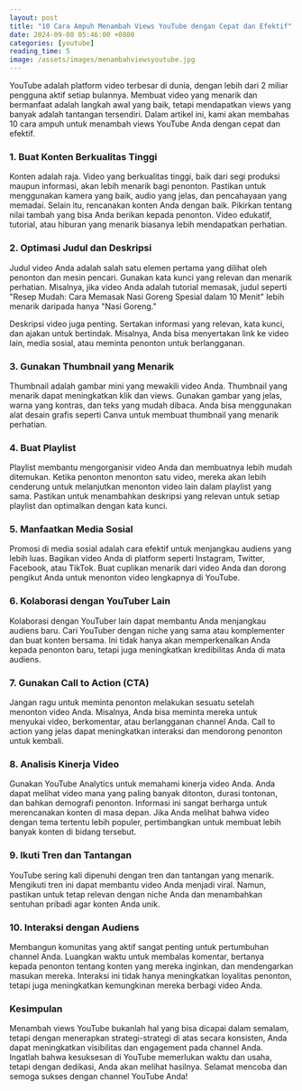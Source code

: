 ```yaml
---
layout: post
title: "10 Cara Ampuh Menambah Views YouTube dengan Cepat dan Efektif"
date: 2024-09-08 05:46:00 +0800
categories: [youtube]
reading_time: 5
image: /assets/images/menambahviewsyoutube.jpg
---
```


YouTube adalah platform video terbesar di dunia, dengan lebih dari 2 miliar pengguna aktif setiap bulannya. Membuat video yang menarik dan bermanfaat adalah langkah awal yang baik, tetapi mendapatkan views yang banyak adalah tantangan tersendiri. Dalam artikel ini, kami akan membahas 10 cara ampuh untuk menambah views YouTube Anda dengan cepat dan efektif.

### 1. Buat Konten Berkualitas Tinggi

Konten adalah raja. Video yang berkualitas tinggi, baik dari segi produksi maupun informasi, akan lebih menarik bagi penonton. Pastikan untuk menggunakan kamera yang baik, audio yang jelas, dan pencahayaan yang memadai. Selain itu, rencanakan konten Anda dengan baik. Pikirkan tentang nilai tambah yang bisa Anda berikan kepada penonton. Video edukatif, tutorial, atau hiburan yang menarik biasanya lebih mendapatkan perhatian.

### 2. Optimasi Judul dan Deskripsi

Judul video Anda adalah salah satu elemen pertama yang dilihat oleh penonton dan mesin pencari. Gunakan kata kunci yang relevan dan menarik perhatian. Misalnya, jika video Anda adalah tutorial memasak, judul seperti "Resep Mudah: Cara Memasak Nasi Goreng Spesial dalam 10 Menit" lebih menarik daripada hanya "Nasi Goreng." 

Deskripsi video juga penting. Sertakan informasi yang relevan, kata kunci, dan ajakan untuk bertindak. Misalnya, Anda bisa menyertakan link ke video lain, media sosial, atau meminta penonton untuk berlangganan.

### 3. Gunakan Thumbnail yang Menarik

Thumbnail adalah gambar mini yang mewakili video Anda. Thumbnail yang menarik dapat meningkatkan klik dan views. Gunakan gambar yang jelas, warna yang kontras, dan teks yang mudah dibaca. Anda bisa menggunakan alat desain grafis seperti Canva untuk membuat thumbnail yang menarik perhatian.

### 4. Buat Playlist

Playlist membantu mengorganisir video Anda dan membuatnya lebih mudah ditemukan. Ketika penonton menonton satu video, mereka akan lebih cenderung untuk melanjutkan menonton video lain dalam playlist yang sama. Pastikan untuk menambahkan deskripsi yang relevan untuk setiap playlist dan optimalkan dengan kata kunci.

### 5. Manfaatkan Media Sosial

Promosi di media sosial adalah cara efektif untuk menjangkau audiens yang lebih luas. Bagikan video Anda di platform seperti Instagram, Twitter, Facebook, atau TikTok. Buat cuplikan menarik dari video Anda dan dorong pengikut Anda untuk menonton video lengkapnya di YouTube.

### 6. Kolaborasi dengan YouTuber Lain

Kolaborasi dengan YouTuber lain dapat membantu Anda menjangkau audiens baru. Cari YouTuber dengan niche yang sama atau komplementer dan buat konten bersama. Ini tidak hanya akan memperkenalkan Anda kepada penonton baru, tetapi juga meningkatkan kredibilitas Anda di mata audiens.

### 7. Gunakan Call to Action (CTA)

Jangan ragu untuk meminta penonton melakukan sesuatu setelah menonton video Anda. Misalnya, Anda bisa meminta mereka untuk menyukai video, berkomentar, atau berlangganan channel Anda. Call to action yang jelas dapat meningkatkan interaksi dan mendorong penonton untuk kembali.

### 8. Analisis Kinerja Video

Gunakan YouTube Analytics untuk memahami kinerja video Anda. Anda dapat melihat video mana yang paling banyak ditonton, durasi tontonan, dan bahkan demografi penonton. Informasi ini sangat berharga untuk merencanakan konten di masa depan. Jika Anda melihat bahwa video dengan tema tertentu lebih populer, pertimbangkan untuk membuat lebih banyak konten di bidang tersebut.

### 9. Ikuti Tren dan Tantangan

YouTube sering kali dipenuhi dengan tren dan tantangan yang menarik. Mengikuti tren ini dapat membantu video Anda menjadi viral. Namun, pastikan untuk tetap relevan dengan niche Anda dan menambahkan sentuhan pribadi agar konten Anda unik.

### 10. Interaksi dengan Audiens

Membangun komunitas yang aktif sangat penting untuk pertumbuhan channel Anda. Luangkan waktu untuk membalas komentar, bertanya kepada penonton tentang konten yang mereka inginkan, dan mendengarkan masukan mereka. Interaksi ini tidak hanya meningkatkan loyalitas penonton, tetapi juga meningkatkan kemungkinan mereka berbagi video Anda.

### Kesimpulan

Menambah views YouTube bukanlah hal yang bisa dicapai dalam semalam, tetapi dengan menerapkan strategi-strategi di atas secara konsisten, Anda dapat meningkatkan visibilitas dan engagement pada channel Anda. Ingatlah bahwa kesuksesan di YouTube memerlukan waktu dan usaha, tetapi dengan dedikasi, Anda akan melihat hasilnya. Selamat mencoba dan semoga sukses dengan channel YouTube Anda!